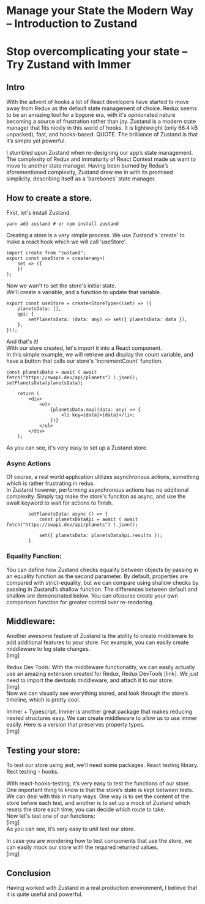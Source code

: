 # Manage your State the Modern Way – Introduction to Zustand
# Stop overcomplicating your state – Try Zustand with Immer

## Intro
With the advent of hooks a lot of React developers have started to move away from Redux as the default state management of choice. Redux seems to be an amazing tool for a bygone era, with it's opinionated nature becoming a source of frustration rather than joy.
Zustand is a modern state manager that fits nicely in this world of hooks. It is lightweight (only 66.4 kB unpacked), fast, and hooks-based. QUOTE. The brilliance of Zustand is that it’s simple yet powerful.

I stumbled upon Zustand when re-designing our app’s state management. The complexity of Redux and immaturity of React Context made us want to move to another state manager. Having been burned by Redux’s aforementioned complexity, Zustand drew me in with its promised simplicity, describing itself as a ‘barebones’ state manager.

## How to create a store.
First, let's install Zustand.
```
yarn add zustand # or npm install zustand
```
Creating a store is a very simple process. We use Zustand's 'create' to make a react hook which we will call 'useStore'.
```
import create from "zustand";
export const useStore = create<any>(
    set => ({
    })
);
```
Now we wan't to set the store's initial state.\
We'll create a variable, and a function to update that variable.
```
export const useStore = create<StoreType>((set) => ({
    planetsData: [],
    api: {
        setPlanetsData: (data: any) => set({ planetsData: data }),
    },
}));
```
And that's it!\
With our store created, let's import it into a React component.\
In this simple example, we will retrieve and display the count variable, and have a button that calls our store's 'incrementCount' function.
```
const planetsData = await ( await fetch("https://swapi.dev/api/planets") ).json();
setPlanetsData(planetsData);
```
```
    return (
        <div>
            <ul>
                {planetsData.map((data: any) => {
                    <li key={data}>{data}</li>;
                })}
            </ul>
        </div>
    );
```

As you can see, it's very easy to set up a Zustand store.

### Async Actions
Of course, a real world application utilizes asynchronous actions, something which is rather frustrating in redux. \
In Zustand however, performing asynchronous actions has no additional complexity. Simply tag make the store's funciton as async, and use the await keyword to wait for actions to finish.
```
        setPlanetsData: async () => {
            const planetsDataApi = await ( await fetch("https://swapi.dev/api/planets") ).json();
 
            set({ planetsData: planetsDataApi.results });
        }
```

### Equality Function:
You can define how Zustand checks equality between objects by passing in an equality function as the second parameter. By default, properties are compared with strict-equality, but we can compare using shallow checks by passing in Zustand’s shallow function. The differences between default and shallow are demonstrated below.
You can ofcourse create your own comparison function for greater control over re-rendering.


## Middleware:

Another awesome feature of Zustand is the ability to create middleware to add additional features to your store. For example, you can easily create middleware to log state changes.\
[img]

Redux Dev Tools:
With the middleware functionality, we can easily actually use an amazing extension created for Redux, Redux DevTools [link]. We just need to import the devtools middleware, and attach it to our store.\
[img]\
Now we can visually see everything stored, and look through the store’s timeline, which is pretty cool.

Immer + Typescript.
Immer is another great package that makes reducing nested structures easy. We can create middleware to allow us to use immer easily. Here is a version that preserves property types.\
[img]

## Testing your store:

To test our store using jest, we’ll need some packages. 
React testing library.
Rect testing - hooks.

With react-hooks-testing, it’s very easy to test the functions of our store.\
One important thing to know is that the store’s state is kept between tests. We can deal with this in many ways. One way is to set the content of the store before each test, and another is to set up a mock of Zustand which resets the store each time; you can decide which route to take.\
Now let's test one of our functions:\
[img]\
As you can see, it’s very easy to unit test our store.

In case you are wondering how to test components that use the store, we can easily mock our store with the required returned values.\
[img]

## Conclusion
Having worked with Zustand in a real production environment, I believe that it is quite useful and powerful.
